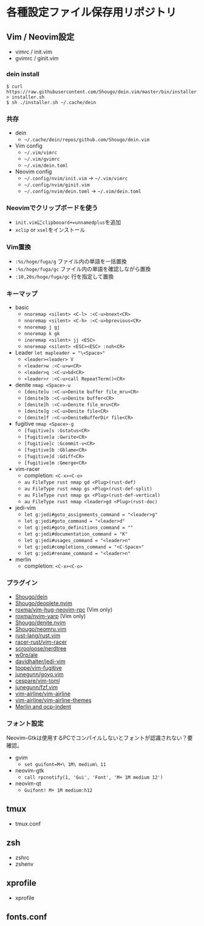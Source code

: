 # 各種設定ファイル保存用リポジトリ

## Vim / Neovim設定
- vimrc / init.vim
- gvimrc / ginit.vim

### dein install
```
$ curl https://raw.githubusercontent.com/Shougo/dein.vim/master/bin/installer.sh > installer.sh
$ sh ./installer.sh ~/.cache/dein
```

### 共存
- dein
  - `~/.cache/dein/repos/github.com/Shougo/dein.vim`
- Vim config
  - `~/.vim/vimrc`
  - `~/.vim/gvimrc`
  - `~/.vim/dein.toml`
- Neovim config
  - `~/.config/nvim/init.vim` -> `~/.vim/vimrc`
  - `~/.config/nvim/ginit.vim`
  - `~/.config/nvim/dein.toml` -> `~/.vim/dein.toml`

### Neovimでクリップボードを使う
- `init.vim`に`clipbooard+=unnamedplus`を追加
- `xclip` or `xsel`をインストール

### Vim置換
- `:%s/hoge/fuga/g` ファイル内の単語を一括置換
- `:%s/hoge/fuga/gc` ファイル内の単語を確認しながら置換
- `:10,20s/hoge/fuga/gc` 行を指定して置換

### キーマップ
- basic
  - `nnoremap <silent> <C-l> :<C-u>bnext<CR>`
  - `nnoremap <silent> <C-h> :<C-u>bprevious<CR>`
  - `nnoremap j gj`
  - `nnoremap k gk`
  - `inoremap <silent> jj <ESC>`
  - `nnoremap <silent> <ESC><ESC> :noh<CR>`
- Leader `let mapleader = "\<Space>"`
  - `<leader><leader> V`
  - `<leader>w :<C-u>w<CR>`
  - `<leader>q :<C-u>bd<CR>`
  - `<leader>r :<C-u>call RepeatTerm()<CR>`
- denite `nmap <Space>-u`
  - `[denite]u :<C-u>Denite buffer file_mru<CR>`
  - `[denite]b :<C-u>Denite buffer<CR>`
  - `[denite]h :<C-u>Denite file_mru<CR>`
  - `[denite]g :<C-u>Denite file<CR>`
  - `[denite]f :<C-u>DeniteBufferDir file<CR>`
- fugitive `nmap <Space>-g`
  - `[fugitive]s :Gstatus<CR>`
  - `[fugitive]a :Gwrite<CR>`
  - `[fugitive]c :Gcommit-v<CR>`
  - `[fugitive]b :Gblame<CR>`
  - `[fugitive]d :Gdiff<CR>`
  - `[fugitive]m :Gmerge<CR>`
- vim-racer
  - completion: `<C-x><C-o>`
  - `au FileType rust nmap gd <Plug>(rust-def)`
  - `au FileType rust nmap gs <Plug>(rust-def-split)`
  - `au FileType rust nmap gx <Plug>(rust-def-vertical)`
  - `au FileType rust nmap <leader>gd <Plug>(rust-doc)`
- jedi-vim
  - `let g:jedi#goto_assignments_command = "<leader>g"`
  - `let g:jedi#goto_command = "<leader>d"`
  - `let g:jedi#goto_definitions_command = ""`
  - `let g:jedi#documentation_command = "K"`
  - `let g:jedi#usages_command = "<leader>n"`
  - `let g:jedi#completions_command = "<C-Space>"`
  - `let g:jedi#rename_command = "<leader>n"`
- merlin
  - completion: `<C-x><C-o>`

### プラグイン
- [Shougo/dein]()
- [Shougo/deoplete.nvim]()
- [roxma/vim-hug-neovim-rpc]() (Vim only)
- [roxma/nvim-yarp]() (Vim only)
- [Shougo/denite.nvim]()
- [Shougo/neomru.vim]()
- [rust-lang/rust.vim]()
- [racer-rust/vim-racer]()
- [scrooloose/nerdtree]()
- [w0rp/ale]()
- [davidhalter/jedi-vim]()
- [tpope/vim-fugitive]()
- [junegunn/goyo.vim]()
- [cespare/vim-toml]()
- [junegunn/fzf.vim]()
- [vim-airline/vim-airline]()
- [vim-airline/vim-airline-themes]()
- [Merlin and ocp-indent]()

### フォント設定
Neovim-Gtkは使用するPCでコンパイルしないとフォントが認識されない？要確認。

- gvim
  - `set guifont=M+\ 1M\ medium\ 11`
- neovim-gtk
  - `call rpcnotify(1, 'Gui', 'Font', 'M+ 1M medium 12')`
- neovim-qt
  - `Guifont! M+ 1M medium:h12`

## tmux
- tmux.conf

## zsh
- zshrc
- zshenv

## xprofile
- xprofile

## fonts.conf

